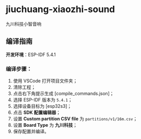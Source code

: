# jiuchuang-xiaozhi-sound
九川科技小智音响

## 编译指南
**开发环境**：ESP-IDF 5.4.1

### 编译步骤：
1. 使用 VSCode 打开项目文件夹；
2. 清除工程；
3. 点击右下角提示生成 [compile_commands.json]；
4. 选择 ESP-IDF 版本为 `5.4.1`；
5. 选择设备目标为 [esp32s3]；
6. 点击 **SDK 配置编辑器**；
7. 设置 **Custom partition CSV file** 为 `partitions/v1/16m.csv`；
8. 设置 **Board Type** 为 **九川科技**；
9. 保存配置并编译。